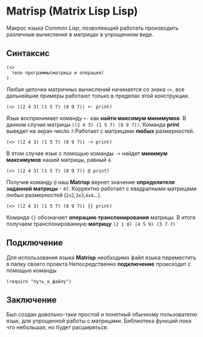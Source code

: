 # Matrisp (Matrix Lisp Lisp)

Макрос языка _Common Lisp_, позволяющий работать производить различные вычисления в матрицах в упрощенном виде. 


## Синтаксис

```common-lisp
(<>
  тело программы(матрица и операция)
)
```

Любая цепочка матричных вычислений начинается со знака `<>`, все дальнейшие примеры работают только в пределах этой конструкции.  



```common-lisp
(<> ((2 4 3) (1 5 7) (8 9 7)) +- print) 
```

Язык воспринимает команду `+-` как __найти максимум минимумов__.
В данном случае матрицы `((2 4 3) (1 5 7) (8 9 7))`.
Команда __print__ выведет на экран число `7`.Работает с матрицами __любых__ размерностей.





```common-lisp
(<> ((2 4 3) (1 5 7) (8 9 7)) -+ print) 
```

В этом случае язык с помощью команды `-+` найдет __минимум максимумов__ нашей матрицы, равный `4`.




```common-lisp
(<> ((2 4 3) (1 5 7) (8 9 7)) @ print)
```

Получив команду `@` наш __Matrisp__ вернет значение __определителя заданной матрицы__ -  `47`.
Корректно работает с квадратными матрицами любых размерностей (`2x2`,`3x3`,`4x4`...).




```common-lisp
(<> ((2 4 3) (1 5 7) (8 9 7)) {} print)
```

Команда `{}` обозначает __операцию транспонирования__ матрицы. В итоге получаем транспонированную __матрицу__ `(2 1 8) (4 5 9) (3 7 7)`

## Подключение

Для использования языка __Matrisp__ необходимо файл языка переместить в папку своего проекта
Непосредственно __подключение__ происходит с помощью команды

```common-lisp
(require "путь_к_файлу")
```


## Заключение

Был создан довольно-таки простой и понятный обычному пользователю язык, для упрощенной работы с матрицами.
Библиотека функций пока что небольшая, но будет расширяться.
